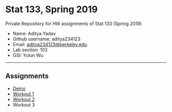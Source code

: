 # Stat 133, Spring 2019

Private Repository for HW assignments of Stat 133 (Spring 2019)

- Name: Aditya Yadav
- Github username: aditya234123
- Email: aditya234123@berkeley.edu 
- Lab section: 103
- GSI: Yulun Wu

-----

## Assignments

- [Demo](demo)
- [Workout 1](workout1)
- [Workout 2](workout2)
- Workout 3


